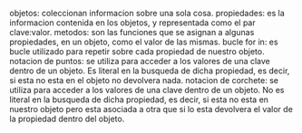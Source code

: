 objetos: coleccionan informacion sobre una sola cosa.
propiedades: es la informacion contenida en los objetos, y representada como el par clave:valor.
metodos: son las funciones que se asignan a algunas propiedades, en un objeto, como el valor de las mismas.
bucle for in: es bucle utilizado para repetir sobre cada propiedad de nuestro objeto.
notacion de puntos: se utiliza para acceder a los valores de una clave dentro de un objeto. Es literal en la busqueda de dicha propiedad, es decir, si esta no esta en el objeto no devolvera nada.
notacion de corchete: se utiliza para acceder a los valores de una clave dentro de un objeto. No es literal en la busqueda de dicha propiedad, es decir, si esta no esta en nuestro objeto pero esta asociada a otra que si lo esta devolvera el valor de la propiedad dentro del objeto.
